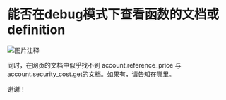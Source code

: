 # 能否在debug模式下查看函数的文档或definition

![图片注释](http://storage-uqer.datayes.com/57b16239228e5b79aa758f4e/04cd26dc-ac77-11e7-9497-0242ac140002)

同时，在网页的文档中似乎找不到 account.reference_price 与account.security_cost.get的文档。如果有，请告知在哪里。

谢谢！